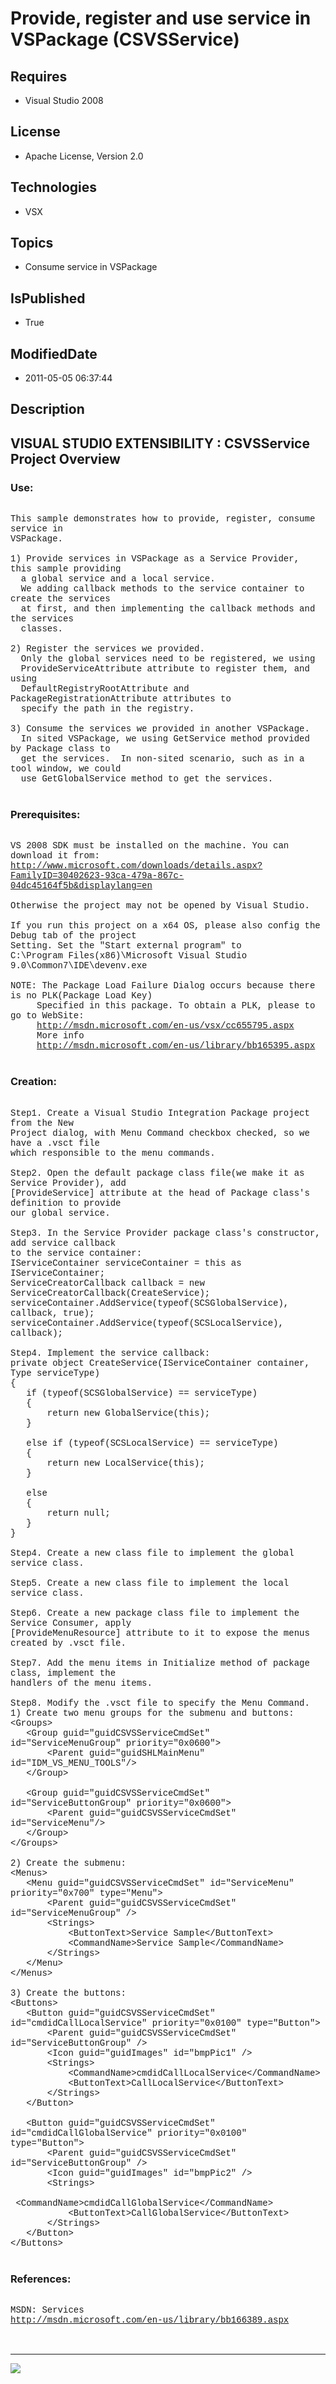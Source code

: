 # Provide, register and use service in VSPackage (CSVSService)
## Requires
* Visual Studio 2008
## License
* Apache License, Version 2.0
## Technologies
* VSX
## Topics
* Consume service in VSPackage
## IsPublished
* True
## ModifiedDate
* 2011-05-05 06:37:44
## Description

<p style="font-family:Courier New"></p>
<h2>VISUAL STUDIO EXTENSIBILITY : CSVSService Project Overview</h2>
<p style="font-family:Courier New"></p>
<h3>Use:</h3>
<p style="font-family:Courier New"><br>
This sample demonstrates how to provide, register, consume service in <br>
VSPackage.<br>
<br>
1) Provide services in VSPackage as a Service Provider, this sample providing <br>
&nbsp; a global service and a local service.<br>
&nbsp; We adding callback methods to the service container to create the services
<br>
&nbsp; at first, and then implementing the callback methods and the services <br>
&nbsp; classes.<br>
<br>
2) Register the services we provided.<br>
&nbsp; Only the global services need to be registered, we using <br>
&nbsp; ProvideServiceAttribute attribute to register them, and using <br>
&nbsp; DefaultRegistryRootAttribute and PackageRegistrationAttribute attributes to
<br>
&nbsp; specify the path in the registry.<br>
<br>
3) Consume the services we provided in another VSPackage.<br>
&nbsp; In sited VSPackage, we using GetService method provided by Package class to<br>
&nbsp; get the services. &nbsp;In non-sited scenario, such as in a tool window, we could
<br>
&nbsp; use GetGlobalService method to get the services.<br>
<br>
</p>
<h3>Prerequisites:</h3>
<p style="font-family:Courier New"><br>
VS 2008 SDK must be installed on the machine. You can download it from:<br>
<a target="_blank" href="http://www.microsoft.com/downloads/details.aspx?FamilyID=30402623-93ca-479a-867c-04dc45164f5b&displaylang=en">http://www.microsoft.com/downloads/details.aspx?FamilyID=30402623-93ca-479a-867c-04dc45164f5b&displaylang=en</a><br>
<br>
Otherwise the project may not be opened by Visual Studio.<br>
<br>
If you run this project on a x64 OS, please also config the Debug tab of the project<br>
Setting. Set the &quot;Start external program&quot; to <br>
C:\Program Files(x86)\Microsoft Visual Studio 9.0\Common7\IDE\devenv.exe<br>
<br>
NOTE: The Package Load Failure Dialog occurs because there is no PLK(Package Load Key)<br>
&nbsp; &nbsp; &nbsp;Specified in this package. To obtain a PLK, please to go to WebSite:<br>
&nbsp; &nbsp; &nbsp;<a target="_blank" href="http://msdn.microsoft.com/en-us/vsx/cc655795.aspx">http://msdn.microsoft.com/en-us/vsx/cc655795.aspx</a><br>
&nbsp; &nbsp; &nbsp;More info<br>
&nbsp; &nbsp; &nbsp;<a target="_blank" href="http://msdn.microsoft.com/en-us/library/bb165395.aspx">http://msdn.microsoft.com/en-us/library/bb165395.aspx</a><br>
<br>
</p>
<h3>Creation:</h3>
<p style="font-family:Courier New"><br>
Step1. Create a Visual Studio Integration Package project from the New <br>
Project dialog, with Menu Command checkbox checked, so we have a .vsct file <br>
which responsible to the menu commands.<br>
<br>
Step2. Open the default package class file(we make it as Service Provider), add <br>
[ProvideService] attribute at the head of Package class's definition to provide<br>
our global service.<br>
<br>
Step3. In the Service Provider package class's constructor, add service callback<br>
to the service container:<br>
IServiceContainer serviceContainer = this as IServiceContainer;<br>
ServiceCreatorCallback callback = new ServiceCreatorCallback(CreateService);<br>
serviceContainer.AddService(typeof(SCSGlobalService), callback, true);<br>
serviceContainer.AddService(typeof(SCSLocalService), callback);<br>
<br>
Step4. Implement the service callback:<br>
private object CreateService(IServiceContainer container, Type serviceType)<br>
{<br>
&nbsp; &nbsp;if (typeof(SCSGlobalService) == serviceType)<br>
&nbsp; &nbsp;{<br>
&nbsp; &nbsp; &nbsp; &nbsp;return new GlobalService(this);<br>
&nbsp; &nbsp;}<br>
<br>
&nbsp; &nbsp;else if (typeof(SCSLocalService) == serviceType)<br>
&nbsp; &nbsp;{<br>
&nbsp; &nbsp; &nbsp; &nbsp;return new LocalService(this);<br>
&nbsp; &nbsp;}<br>
<br>
&nbsp; &nbsp;else<br>
&nbsp; &nbsp;{<br>
&nbsp; &nbsp; &nbsp; &nbsp;return null;<br>
&nbsp; &nbsp;}<br>
}<br>
<br>
Step4. Create a new class file to implement the global service class.<br>
<br>
Step5. Create a new class file to implement the local service class.<br>
<br>
Step6. Create a new package class file to implement the Service Consumer, apply<br>
[ProvideMenuResource] attribute to it to expose the menus created by .vsct file.<br>
<br>
Step7. Add the menu items in Initialize method of package class, implement the<br>
handlers of the menu items.<br>
<br>
Step8. Modify the .vsct file to specify the Menu Command.<br>
1) Create two menu groups for the submenu and buttons:<br>
&lt;Groups&gt;<br>
&nbsp; &nbsp;&lt;Group guid=&quot;guidCSVSServiceCmdSet&quot; id=&quot;ServiceMenuGroup&quot; priority=&quot;0x0600&quot;&gt;<br>
&nbsp; &nbsp; &nbsp; &nbsp;&lt;Parent guid=&quot;guidSHLMainMenu&quot; id=&quot;IDM_VS_MENU_TOOLS&quot;/&gt;<br>
&nbsp; &nbsp;&lt;/Group&gt;<br>
<br>
&nbsp; &nbsp;&lt;Group guid=&quot;guidCSVSServiceCmdSet&quot; id=&quot;ServiceButtonGroup&quot; priority=&quot;0x0600&quot;&gt;<br>
&nbsp; &nbsp; &nbsp; &nbsp;&lt;Parent guid=&quot;guidCSVSServiceCmdSet&quot; id=&quot;ServiceMenu&quot;/&gt;<br>
&nbsp; &nbsp;&lt;/Group&gt;<br>
&lt;/Groups&gt;<br>
<br>
2) Create the submenu:<br>
&lt;Menus&gt;<br>
&nbsp; &nbsp;&lt;Menu guid=&quot;guidCSVSServiceCmdSet&quot; id=&quot;ServiceMenu&quot; priority=&quot;0x700&quot; type=&quot;Menu&quot;&gt;<br>
&nbsp; &nbsp; &nbsp; &nbsp;&lt;Parent guid=&quot;guidCSVSServiceCmdSet&quot; id=&quot;ServiceMenuGroup&quot; /&gt;<br>
&nbsp; &nbsp; &nbsp; &nbsp;&lt;Strings&gt;<br>
&nbsp; &nbsp; &nbsp; &nbsp; &nbsp; &nbsp;&lt;ButtonText&gt;Service Sample&lt;/ButtonText&gt;<br>
&nbsp; &nbsp; &nbsp; &nbsp; &nbsp; &nbsp;&lt;CommandName&gt;Service Sample&lt;/CommandName&gt;<br>
&nbsp; &nbsp; &nbsp; &nbsp;&lt;/Strings&gt;<br>
&nbsp; &nbsp;&lt;/Menu&gt;<br>
&lt;/Menus&gt;<br>
<br>
3) Create the buttons:<br>
&lt;Buttons&gt;<br>
&nbsp; &nbsp;&lt;Button guid=&quot;guidCSVSServiceCmdSet&quot; id=&quot;cmdidCallLocalService&quot; priority=&quot;0x0100&quot; type=&quot;Button&quot;&gt;<br>
&nbsp; &nbsp; &nbsp; &nbsp;&lt;Parent guid=&quot;guidCSVSServiceCmdSet&quot; id=&quot;ServiceButtonGroup&quot; /&gt;<br>
&nbsp; &nbsp; &nbsp; &nbsp;&lt;Icon guid=&quot;guidImages&quot; id=&quot;bmpPic1&quot; /&gt;<br>
&nbsp; &nbsp; &nbsp; &nbsp;&lt;Strings&gt;<br>
&nbsp; &nbsp; &nbsp; &nbsp; &nbsp; &nbsp;&lt;CommandName&gt;cmdidCallLocalService&lt;/CommandName&gt;<br>
&nbsp; &nbsp; &nbsp; &nbsp; &nbsp; &nbsp;&lt;ButtonText&gt;CallLocalService&lt;/ButtonText&gt;<br>
&nbsp; &nbsp; &nbsp; &nbsp;&lt;/Strings&gt;<br>
&nbsp; &nbsp;&lt;/Button&gt;<br>
<br>
&nbsp; &nbsp;&lt;Button guid=&quot;guidCSVSServiceCmdSet&quot; id=&quot;cmdidCallGlobalService&quot; priority=&quot;0x0100&quot; type=&quot;Button&quot;&gt;<br>
&nbsp; &nbsp; &nbsp; &nbsp;&lt;Parent guid=&quot;guidCSVSServiceCmdSet&quot; id=&quot;ServiceButtonGroup&quot; /&gt;<br>
&nbsp; &nbsp; &nbsp; &nbsp;&lt;Icon guid=&quot;guidImages&quot; id=&quot;bmpPic2&quot; /&gt;<br>
&nbsp; &nbsp; &nbsp; &nbsp;&lt;Strings&gt;<br>
&nbsp; &nbsp; &nbsp; &nbsp; &nbsp; &nbsp;&lt;CommandName&gt;cmdidCallGlobalService&lt;/CommandName&gt;<br>
&nbsp; &nbsp; &nbsp; &nbsp; &nbsp; &nbsp;&lt;ButtonText&gt;CallGlobalService&lt;/ButtonText&gt;<br>
&nbsp; &nbsp; &nbsp; &nbsp;&lt;/Strings&gt;<br>
&nbsp; &nbsp;&lt;/Button&gt;<br>
&lt;/Buttons&gt;<br>
<br>
</p>
<h3>References:</h3>
<p style="font-family:Courier New"><br>
MSDN: Services<br>
<a target="_blank" href="http://msdn.microsoft.com/en-us/library/bb166389.aspx">http://msdn.microsoft.com/en-us/library/bb166389.aspx</a><br>
<br>
<br>
</p>
<hr>
<div><a href="http://go.microsoft.com/?linkid=9759640" style="margin-top:3px"><img src="http://bit.ly/onecodelogo">
</a></div>

